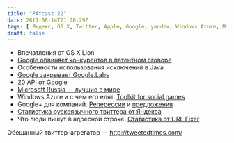 ```yaml
---
title: "PAYcast 22"
date: 2011-08-14T21:28:29Z
tags: [ Яндекс, OS X, Twitter, Apple, Google, yandex, Windows Azure, Microsoft, PAYcast, google plus, Java ]
draft: false
---
```

<ul>
<li>Впечатления от OS X Lion</li>
<li><a href="http://habrahabr.ru/blogs/android/125647/" target="_blank">Google обвиняет конкурентов в патентном сговоре</a></li>
<li>Особенности использования исключений в Java</li>
<li><a href="http://googleblog.blogspot.com/2011/07/more-wood-behind-fewer-arrows.html" target="_blank">Google закрывает Google.Labs</a></li>
<li><a href="http://zoomzum.com/top-20-highly-useful-google-apis-for-developers-and-designers/" target="_blank">20 API от Google</a></li>
<li><a href="http://www.kip.ru/realtime/2011/07/msrussia-1bln.html" target="_blank">Microsoft Russia &#8212; лучшие в мире</a></li>
<li>Windows Azure и с чем его едят. <a href="http://habrahabr.ru/company/microsoft/blog/124721/" target="_blank">Toolkit for social games</a></li>
<li>Google+ для компаний. <a href="http://www.searchengines.ru/news/archives/google_banned_c.html?bitrix_include_areas=Y" target="_blank">Реперессии</a> и <a href="http://www.searchengines.ru/news/archives/business_accoun.html" target="_blank">предложения</a></li>
<li><a href="http://company.yandex.ru/facts/figures/ya_twitter_2011.xml" target="_blank">Статистика рускоязычного твиттера от Яндекса</a></li>
<li>Что люди пишут в адресной строке. <a href="http://www.chrisfinke.com/2011/07/25/what-do-people-type-in-the-address-bar/" target="_blank">Статистика от URL Fixer</a></li>
</ul>
<p>Обещанный твиттер-агрегатор &#8212; <a href="http://tweetedtimes.com/" target="_blank">http://tweetedtimes.com/</a></p>

     